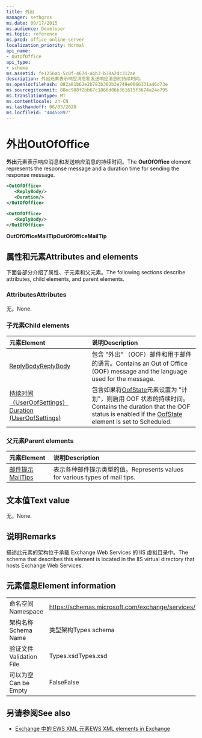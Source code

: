 ```yaml
---
title: 外出
manager: sethgros
ms.date: 09/17/2015
ms.audience: Developer
ms.topic: reference
ms.prod: office-online-server
localization_priority: Normal
api_name:
- OutOfOffice
api_type:
- schema
ms.assetid: fe1256ab-5c0f-467d-abb3-b38a2dc312ae
description: 外出元素表示响应消息和发送响应消息的持续时间。
ms.openlocfilehash: 082a81b62e2b783b302b3e749e0066131a46d73e
ms.sourcegitcommit: 88ec988f2bb67c1866d06b361615f3674a24e795
ms.translationtype: MT
ms.contentlocale: zh-CN
ms.lasthandoff: 06/03/2020
ms.locfileid: "44456897"
---
```

# <a name="outofoffice"></a><span data-ttu-id="788ca-103">外出</span><span class="sxs-lookup"><span data-stu-id="788ca-103">OutOfOffice</span></span>

<span data-ttu-id="788ca-104">**外出**元素表示响应消息和发送响应消息的持续时间。</span><span class="sxs-lookup"><span data-stu-id="788ca-104">The **OutOfOffice** element represents the response message and a duration time for sending the response message.</span></span> 
  
```XML
<OutOfOffice>
   <ReplyBody/>
   <Duration/>
</OutOfOffice>
```

```XML
<OutOfOffice>
   <ReplyBody/>
</OutOfOffice>
```

<span data-ttu-id="788ca-105">**OutOfOfficeMailTip**</span><span class="sxs-lookup"><span data-stu-id="788ca-105">**OutOfOfficeMailTip**</span></span>

## <a name="attributes-and-elements"></a><span data-ttu-id="788ca-106">属性和元素</span><span class="sxs-lookup"><span data-stu-id="788ca-106">Attributes and elements</span></span>

<span data-ttu-id="788ca-107">下面各部分介绍了属性、子元素和父元素。</span><span class="sxs-lookup"><span data-stu-id="788ca-107">The following sections describe attributes, child elements, and parent elements.</span></span>
  
### <a name="attributes"></a><span data-ttu-id="788ca-108">Attributes</span><span class="sxs-lookup"><span data-stu-id="788ca-108">Attributes</span></span>

<span data-ttu-id="788ca-109">无。</span><span class="sxs-lookup"><span data-stu-id="788ca-109">None.</span></span>
  
### <a name="child-elements"></a><span data-ttu-id="788ca-110">子元素</span><span class="sxs-lookup"><span data-stu-id="788ca-110">Child elements</span></span>

|<span data-ttu-id="788ca-111">**元素**</span><span class="sxs-lookup"><span data-stu-id="788ca-111">**Element**</span></span>|<span data-ttu-id="788ca-112">**说明**</span><span class="sxs-lookup"><span data-stu-id="788ca-112">**Description**</span></span>|
|:-----|:-----|
|[<span data-ttu-id="788ca-113">ReplyBody</span><span class="sxs-lookup"><span data-stu-id="788ca-113">ReplyBody</span></span>](replybody.md) <br/> |<span data-ttu-id="788ca-114">包含 "外出" （OOF）邮件和用于邮件的语言。</span><span class="sxs-lookup"><span data-stu-id="788ca-114">Contains an Out of Office (OOF) message and the language used for the message.</span></span>  <br/> |
|[<span data-ttu-id="788ca-115">持续时间（UserOofSettings）</span><span class="sxs-lookup"><span data-stu-id="788ca-115">Duration (UserOofSettings)</span></span>](duration-useroofsettings.md) <br/> |<span data-ttu-id="788ca-116">包含如果将[OofState](oofstate.md)元素设置为 "计划"，则启用 OOF 状态的持续时间。</span><span class="sxs-lookup"><span data-stu-id="788ca-116">Contains the duration that the OOF status is enabled if the [OofState](oofstate.md) element is set to Scheduled.</span></span>  <br/> |
   
### <a name="parent-elements"></a><span data-ttu-id="788ca-117">父元素</span><span class="sxs-lookup"><span data-stu-id="788ca-117">Parent elements</span></span>

|<span data-ttu-id="788ca-118">**元素**</span><span class="sxs-lookup"><span data-stu-id="788ca-118">**Element**</span></span>|<span data-ttu-id="788ca-119">**说明**</span><span class="sxs-lookup"><span data-stu-id="788ca-119">**Description**</span></span>|
|:-----|:-----|
|[<span data-ttu-id="788ca-120">邮件提示</span><span class="sxs-lookup"><span data-stu-id="788ca-120">MailTips</span></span>](mailtips.md) <br/> |<span data-ttu-id="788ca-121">表示各种邮件提示类型的值。</span><span class="sxs-lookup"><span data-stu-id="788ca-121">Represents values for various types of mail tips.</span></span>  <br/> |
   
## <a name="text-value"></a><span data-ttu-id="788ca-122">文本值</span><span class="sxs-lookup"><span data-stu-id="788ca-122">Text value</span></span>

<span data-ttu-id="788ca-123">无。</span><span class="sxs-lookup"><span data-stu-id="788ca-123">None.</span></span>
  
## <a name="remarks"></a><span data-ttu-id="788ca-124">说明</span><span class="sxs-lookup"><span data-stu-id="788ca-124">Remarks</span></span>

<span data-ttu-id="788ca-125">描述此元素的架构位于承载 Exchange Web Services 的 IIS 虚拟目录中。</span><span class="sxs-lookup"><span data-stu-id="788ca-125">The schema that describes this element is located in the IIS virtual directory that hosts Exchange Web Services.</span></span>
  
## <a name="element-information"></a><span data-ttu-id="788ca-126">元素信息</span><span class="sxs-lookup"><span data-stu-id="788ca-126">Element information</span></span>

|||
|:-----|:-----|
|<span data-ttu-id="788ca-127">命名空间</span><span class="sxs-lookup"><span data-stu-id="788ca-127">Namespace</span></span>  <br/> |https://schemas.microsoft.com/exchange/services/2006/types  <br/> |
|<span data-ttu-id="788ca-128">架构名称</span><span class="sxs-lookup"><span data-stu-id="788ca-128">Schema Name</span></span>  <br/> |<span data-ttu-id="788ca-129">类型架构</span><span class="sxs-lookup"><span data-stu-id="788ca-129">Types schema</span></span>  <br/> |
|<span data-ttu-id="788ca-130">验证文件</span><span class="sxs-lookup"><span data-stu-id="788ca-130">Validation File</span></span>  <br/> |<span data-ttu-id="788ca-131">Types.xsd</span><span class="sxs-lookup"><span data-stu-id="788ca-131">Types.xsd</span></span>  <br/> |
|<span data-ttu-id="788ca-132">可以为空</span><span class="sxs-lookup"><span data-stu-id="788ca-132">Can be Empty</span></span>  <br/> |<span data-ttu-id="788ca-133">False</span><span class="sxs-lookup"><span data-stu-id="788ca-133">False</span></span>  <br/> |
   
## <a name="see-also"></a><span data-ttu-id="788ca-134">另请参阅</span><span class="sxs-lookup"><span data-stu-id="788ca-134">See also</span></span>

- [<span data-ttu-id="788ca-135">Exchange 中的 EWS XML 元素</span><span class="sxs-lookup"><span data-stu-id="788ca-135">EWS XML elements in Exchange</span></span>](ews-xml-elements-in-exchange.md)

